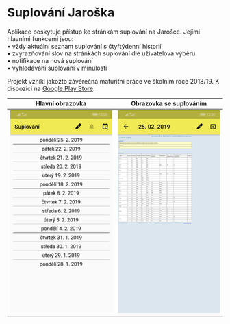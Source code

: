# Suplování Jaroška

Aplikace poskytuje přístup ke stránkám suplování na Jarošce. Jejími hlavními funkcemi jsou:  
• vždy aktuální seznam suplování s čtyřtýdenní historií  
• zvýrazňování slov na stránkách suplování dle uživatelova výběru  
• notifikace na nová suplování  
• vyhledávání suplování v minulosti  

Projekt vznikl jakožto závěrečná maturitní práce ve školním roce 2018/19. K dispozici na [Google Play Store](https://play.google.com/store/apps/details?id=end.the.supl).

| Hlavní obrazovka | Obrazovka se suplováním |
|---|---|
|<img src="/Images/MainActivityCZ.png" width="250">|<img src="/Images/PageActivityCZ.png" width="250">|
